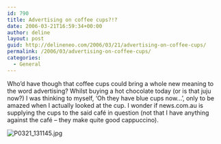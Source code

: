 ```yaml
---
id: 790
title: Advertising on coffee cups?!?
date: 2006-03-21T16:59:34+00:00
author: deline
layout: post
guid: http://delineneo.com/2006/03/21/advertising-on-coffee-cups/
permalink: /2006/03/advertising-on-coffee-cups/
categories:
  - General
---
```

Who&#8217;d have though that coffee cups could bring a whole new meaning to the word advertising? Whilst buying a hot chocolate today (or is that juju now?) I was thinking to myself, ‘Oh they have blue cups now…’, only to be amazed when I actually looked at the cup. I wonder if news.com.au is supplying the cups to the said café in question (not that I have anything against the café &#8211; they make quite good cappuccino).

<img id="image679" alt="P0321_131145.jpg" src="http://delineneo.com/wp-content/uploads/2006/03/P0321_131145.jpg" />